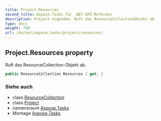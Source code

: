 ```yaml
---
title: Project.Resources
second_title: Aspose.Tasks für .NET-API-Referenz
description: Project eigendom. Ruft das ResourceCollectionObjekt ab.
type: docs
weight: 750
url: /de/net/aspose.tasks/project/resources/
---
```

## Project.Resources property

Ruft das ResourceCollection-Objekt ab.

```csharp
public ResourceCollection Resources { get; }
```

### Siehe auch

* class [ResourceCollection](../../resourcecollection/)
* class [Project](../)
* namensraum [Aspose.Tasks](../../project/)
* Montage [Aspose.Tasks](../../../)


